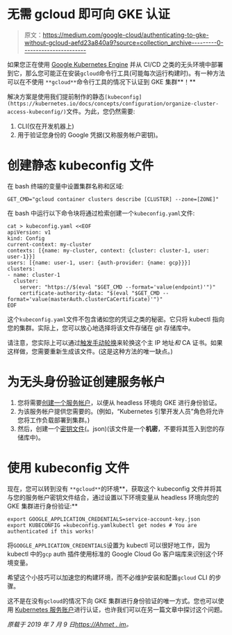 # 无需 gcloud 即可向 GKE 认证

> 原文：<https://medium.com/google-cloud/authenticating-to-gke-without-gcloud-aefd23a840a9?source=collection_archive---------0----------------------->

如果您正在使用 [Google Kubernetes Engine](https://cloud.google.com/kubernetes-engine) 并从 CI/CD 之类的无头环境中部署到它，那么您可能正在安装`gcloud`命令行工具(可能每次运行构建时)。有一种方法可以在不使用 `**gcloud**`命令行工具的情况下认证到 GKE 集群**！**

解决方案是使用我们提前制作的静态`[kubeconfig](https://kubernetes.io/docs/concepts/configuration/organize-cluster-access-kubeconfig/)`文件。为此，您仍然需要:

1.  CLI(仅在开发机器上)
2.  用于验证您身份的 Google 凭据(又称服务帐户密钥)。

# 创建静态 kubeconfig 文件

在 bash 终端的变量中设置集群名称和区域:

```
GET_CMD="gcloud container clusters describe [CLUSTER] --zone=[ZONE]"
```

在 bash 中运行以下命令块将通过检索创建一个`kubeconfig.yaml`文件:

```
cat > kubeconfig.yaml <<EOF
apiVersion: v1
kind: Config
current-context: my-cluster
contexts: [{name: my-cluster, context: {cluster: cluster-1, user: user-1}}]
users: [{name: user-1, user: {auth-provider: {name: gcp}}}]
clusters:
- name: cluster-1
  cluster:
    server: "https://$(eval "$GET_CMD --format='value(endpoint)'")"
    certificate-authority-data: "$(eval "$GET_CMD --format='value(masterAuth.clusterCaCertificate)'")"
EOF
```

这个`kubeconfig.yaml`文件不包含诸如您的凭证之类的秘密。它只将 kubectl 指向您的集群。实际上，您可以放心地选择将该文件存储在 git 存储库中。

请注意，您实际上可以通过[触发手动轮换](https://cloud.google.com/kubernetes-engine/docs/how-to/credential-rotation)来轮换这个主 IP 地址*和* CA 证书。如果这样做，您需要重新生成该文件。(这是这种方法的唯一缺点。)

# 为无头身份验证创建服务帐户

1.  您将需要[创建一个服务帐户](https://cloud.google.com/iam/docs/creating-managing-service-accounts)，以便从 headless 环境向 GKE 进行身份验证。
2.  为该服务帐户提供您需要的。(例如，“Kubernetes 引擎开发人员”角色将允许您将工作负载部署到集群。)
3.  然后，创建一个[密钥文件](https://cloud.google.com/iam/docs/creating-managing-service-account-keys)(。json)(该文件是一个**机密**，不要将其签入到您的存储库中)。

# 使用 kubeconfig 文件

现在，您可以转到没有 `**gcloud**`的环境**，获取这个 kubeconfig 文件并将其与您的服务帐户密钥文件结合，通过设置以下环境变量从 headless 环境向您的 GKE 集群进行身份验证:**

```
export GOOGLE_APPLICATION_CREDENTIALS=service-account-key.json
export KUBECONFIG =kubeconfig.yamlkubectl get nodes # You are authenticated if this works!
```

将`GOOGLE_APPLICATION_CREDENTIALS`设置为 kubectl 可以很好地工作，因为 kubectl 中的`gcp` auth 插件使用标准的 Google Cloud Go 客户端库来识别这个环境变量。

希望这个小技巧可以加速您的构建环境，而不必维护安装和配置`gcloud` CLI 的步骤。

这不是在没有`gcloud`的情况下向 GKE 集群进行身份验证的唯一方式。您也可以使用 [Kubernetes 服务账户](https://kubernetes.io/docs/reference/access-authn-authz/service-accounts-admin/)进行认证，也许我们可以在另一篇文章中探讨这个问题。

*原载于 2019 年 7 月 9 日*[*https://Ahmet . im*](https://ahmet.im/blog/authenticating-to-gke-without-gcloud/)*。*